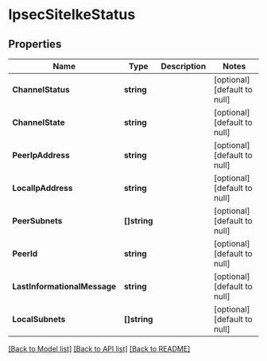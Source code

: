 # IpsecSiteIkeStatus

## Properties
Name | Type | Description | Notes
------------ | ------------- | ------------- | -------------
**ChannelStatus** | **string** |  | [optional] [default to null]
**ChannelState** | **string** |  | [optional] [default to null]
**PeerIpAddress** | **string** |  | [optional] [default to null]
**LocalIpAddress** | **string** |  | [optional] [default to null]
**PeerSubnets** | **[]string** |  | [optional] [default to null]
**PeerId** | **string** |  | [optional] [default to null]
**LastInformationalMessage** | **string** |  | [optional] [default to null]
**LocalSubnets** | **[]string** |  | [optional] [default to null]

[[Back to Model list]](../README.md#documentation-for-models) [[Back to API list]](../README.md#documentation-for-api-endpoints) [[Back to README]](../README.md)

